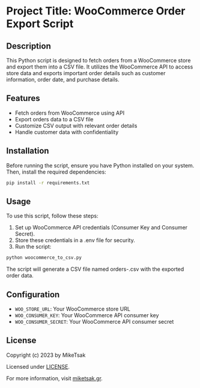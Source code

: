 # Project Title: WooCommerce Order Export Script

## Description
This Python script is designed to fetch orders from a WooCommerce store and export them into a CSV file. It utilizes the WooCommerce API to access store data and exports important order details such as customer information, order date, and purchase details.

## Features
- Fetch orders from WooCommerce using API
- Export orders data to a CSV file
- Customize CSV output with relevant order details
- Handle customer data with confidentiality

## Installation

Before running the script, ensure you have Python installed on your system. Then, install the required dependencies:

```bash
pip install -r requirements.txt
```

## Usage

To use this script, follow these steps:

1. Set up WooCommerce API credentials (Consumer Key and Consumer Secret).
2. Store these credentials in a .env file for security.
3. Run the script:

```bash
python woocommerce_to_csv.py
```

The script will generate a CSV file named orders-<date-time>.csv with the exported order data.

## Configuration

- `WOO_STORE_URL`: Your WooCommerce store URL
- `WOO_CONSUMER_KEY`: Your WooCommerce API consumer key
- `WOO_CONSUMER_SECRET`: Your WooCommerce API consumer secret

## License
Copyright (c) 2023 by MikeTsak

Licensed under [LICENSE](https://github.com/MikeTsak/woocommerce-to-cvs/LICENSE).

For more information, visit [miketsak.gr](https://miketsak.gr/).